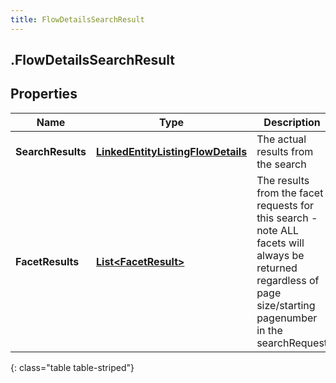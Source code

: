 ```yaml
---
title: FlowDetailsSearchResult
---
```

## .FlowDetailsSearchResult

## Properties

|Name | Type | Description | Notes|
|------------ | ------------- | ------------- | -------------|
| **SearchResults** | [**LinkedEntityListingFlowDetails**](LinkedEntityListingFlowDetails.html) | The actual results from the search | [optional] |
| **FacetResults** | [**List&lt;FacetResult&gt;**](FacetResult.html) | The results from the facet requests for this search - note ALL facets will always be returned regardless of page size/starting pagenumber in the searchRequest | [optional] |
{: class="table table-striped"}


